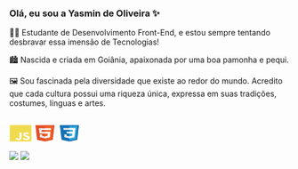 ### Olá, eu sou a Yasmin de Oliveira ✨

👩🏽 Estudante de Desenvolvimento Front-End, e estou sempre tentando desbravar essa imensão de Tecnologias! 

🏙️ Nascida e criada em Goiânia, apaixonada por uma boa pamonha e pequi.

🖼️ Sou fascinada pela diversidade que existe ao redor do mundo. Acredito que cada cultura possui uma riqueza única, expressa em suas tradições, costumes, línguas e artes. 


<div style="display: inline_block"><br>
  <img align="center" alt="Yas-Js" height="30" width="40" src="https://raw.githubusercontent.com/devicons/devicon/master/icons/javascript/javascript-plain.svg">
<img align="center" alt="Yas-HTML" height="30" width="40" src="https://raw.githubusercontent.com/devicons/devicon/master/icons/html5/html5-original.svg">
<img align="center" alt="Yas-CSS" height="30" width="40" src="https://raw.githubusercontent.com/devicons/devicon/master/icons/css3/css3-original.svg">
</div><br>



<div>
  <a href="https://www.instagram.com/euyasminoliv/" target="_blank"><img src="https://img.shields.io/badge/-Instagram-%23E4405F?style=for-the-badge&logo=instagram&logoColor=white" target="_blank"></a>
 <a href = "mailto:oliveirayasmin2709@gmail.com"><img src="https://img.shields.io/badge/-Gmail-%23333?style=for-the-badge&logo=gmail&logoColor=white" target="_blank"></a>
</div>
